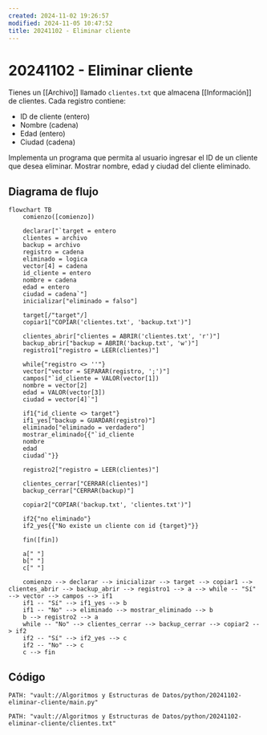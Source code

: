 ```yaml
---
created: 2024-11-02 19:26:57
modified: 2024-11-05 10:47:52
title: 20241102 - Eliminar cliente
---
```


# 20241102 - Eliminar cliente

Tienes un [[Archivo]] llamado `clientes.txt` que almacena [[Información]] de clientes. Cada registro contiene:

- ID de cliente (entero)
- Nombre (cadena)
- Edad (entero)
- Ciudad (cadena)

Implementa un programa que permita al usuario ingresar el ID de un cliente que desea eliminar. Mostrar nombre, edad y ciudad del cliente eliminado.

## Diagrama de flujo

```mermaid
flowchart TB
	comienzo([comienzo])
    
	declarar["`target = entero
	clientes = archivo
	backup = archivo
	registro = cadena
	eliminado = logica
	vector[4] = cadena
	id_cliente = entero
	nombre = cadena
	edad = entero
	ciudad = cadena`"]
	inicializar["eliminado = falso"]
	
	target[/"target"/]
	copiar1["COPIAR('clientes.txt', 'backup.txt')"]
	
	clientes_abrir["clientes = ABRIR('clientes.txt', 'r')"]
	backup_abrir["backup = ABRIR('backup.txt', 'w')"]
	registro1["registro = LEER(clientes)"]
	
	while{"registro <> ''"}
	vector["vector = SEPARAR(registro, ';')"]
	campos["`id_cliente = VALOR(vector[1])
	nombre = vector[2]
	edad = VALOR(vector[3])
	ciudad = vector[4]`"]
	
	if1{"id_cliente <> target"}
	if1_yes["backup = GUARDAR(registro)"]
	eliminado["eliminado = verdadero"]
	mostrar_eliminado{{"`id_cliente
	nombre
	edad
	ciudad`"}}
	
	registro2["registro = LEER(clientes)"]
	
	clientes_cerrar["CERRAR(clientes)"]
	backup_cerrar["CERRAR(backup)"]
	
	copiar2["COPIAR('backup.txt', 'clientes.txt')"]
	
	if2{"no eliminado"}
	if2_yes{{"No existe un cliente con id {target}"}}
	
    fin([fin])
    
    a[" "]
    b[" "]
    c[" "]
    
	comienzo --> declarar --> inicializar --> target --> copiar1 --> clientes_abrir --> backup_abrir --> registro1 --> a --> while -- "Sí" --> vector --> campos --> if1
	if1 -- "Sí" --> if1_yes --> b
	if1 -- "No" --> eliminado --> mostrar_eliminado --> b
	b --> registro2 --> a
	while -- "No" --> clientes_cerrar --> backup_cerrar --> copiar2 --> if2
	if2 -- "Sí" --> if2_yes --> c
	if2 -- "No" --> c
	c --> fin
```

## Código

```embed-python
PATH: "vault://Algoritmos y Estructuras de Datos/python/20241102-eliminar-cliente/main.py"
```

```embed-python
PATH: "vault://Algoritmos y Estructuras de Datos/python/20241102-eliminar-cliente/clientes.txt"
```
